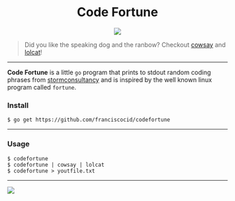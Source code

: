 
<h1 align="center">Code Fortune</h1>
<p align="center"><img src="https://i.imgur.com/9o5dQba.png"/></p>

> Did you like the speaking dog and the ranbow? Checkout [cowsay](https://github.com/franciscocid/cowsay) and [lolcat](https://github.com/franciscocid/lolcat)!

---
**Code Fortune** is a little `go` program that prints to stdout random coding phrases from [stormconsultancy](https://quotes.stormconsultancy.co.uk) and is inspired by the well known linux program called `fortune`.

### Install
```
$ go get https://github.com/franciscocid/codefortune
```
---
### Usage
```
$ codefortune
$ codefortune | cowsay | lolcat
$ codefortune > youtfile.txt
```
---
<img src="https://golang.org/lib/godoc/images/footer-gopher.jpg"/>
